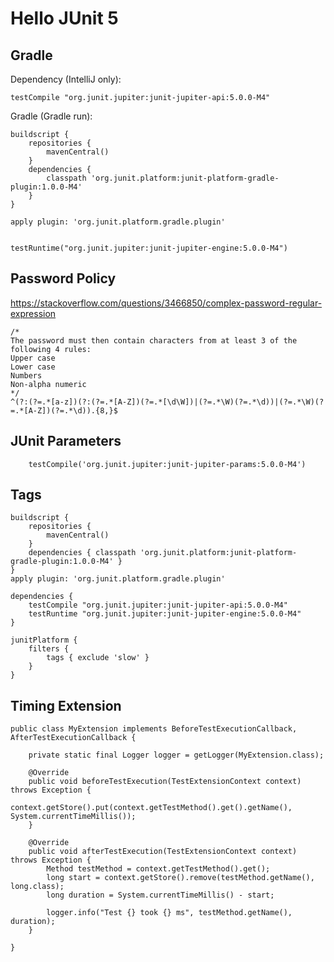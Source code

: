 Hello JUnit 5
=============

Gradle
----------

Dependency (IntelliJ only):
```
testCompile "org.junit.jupiter:junit-jupiter-api:5.0.0-M4"
```


Gradle (Gradle run):
```
buildscript {
    repositories {
        mavenCentral()
    }
    dependencies {
        classpath 'org.junit.platform:junit-platform-gradle-plugin:1.0.0-M4'
    }
}

apply plugin: 'org.junit.platform.gradle.plugin'


testRuntime("org.junit.jupiter:junit-jupiter-engine:5.0.0-M4")

```


Password Policy
---------------

https://stackoverflow.com/questions/3466850/complex-password-regular-expression

```
/* 
The password must then contain characters from at least 3 of the following 4 rules:
Upper case
Lower case
Numbers
Non-alpha numeric
*/
^(?:(?=.*[a-z])(?:(?=.*[A-Z])(?=.*[\d\W])|(?=.*\W)(?=.*\d))|(?=.*\W)(?=.*[A-Z])(?=.*\d)).{8,}$
```


JUnit Parameters
----------------
```
	testCompile('org.junit.jupiter:junit-jupiter-params:5.0.0-M4')
```



Tags
----
```
buildscript {
    repositories {
        mavenCentral()
    }
    dependencies { classpath 'org.junit.platform:junit-platform-gradle-plugin:1.0.0-M4' }
}
apply plugin: 'org.junit.platform.gradle.plugin'

dependencies {
    testCompile "org.junit.jupiter:junit-jupiter-api:5.0.0-M4"
    testRuntime "org.junit.jupiter:junit-jupiter-engine:5.0.0-M4"
}

junitPlatform {
    filters {
        tags { exclude 'slow' }
    }
}
```

Timing Extension
----------------
```
public class MyExtension implements BeforeTestExecutionCallback, AfterTestExecutionCallback {

    private static final Logger logger = getLogger(MyExtension.class);
    
    @Override
    public void beforeTestExecution(TestExtensionContext context) throws Exception {
        context.getStore().put(context.getTestMethod().get().getName(), System.currentTimeMillis());
    }

    @Override
    public void afterTestExecution(TestExtensionContext context) throws Exception {
        Method testMethod = context.getTestMethod().get();
        long start = context.getStore().remove(testMethod.getName(), long.class);
        long duration = System.currentTimeMillis() - start;

        logger.info("Test {} took {} ms", testMethod.getName(), duration);
    }

}
```


